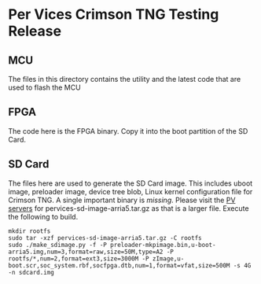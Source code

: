 Per Vices Crimson TNG Testing Release
==========================

## MCU
The files in this directory contains the utility and the latest code that
are used to flash the MCU

## FPGA
The code here is the FPGA binary. Copy it into the boot partition of the
SD Card.

## SD Card
The files here are used to generate the SD Card image. This includes uboot image,
preloader image, device tree blob, Linux kernel configuration file for Crimson TNG. A single important binary is _missing_.
Please visit the [PV servers]() for pervices-sd-image-arria5.tar.gz
as that is a larger file. Execute the following to build.
```
mkdir rootfs
sudo tar -xzf pervices-sd-image-arria5.tar.gz -C rootfs
sudo ./make_sdimage.py -f -P preloader-mkpimage.bin,u-boot-arria5.img,num=3,format=raw,size=50M,type=A2 -P rootfs/*,num=2,format=ext3,size=3000M -P zImage,u-boot.scr,soc_system.rbf,socfpga.dtb,num=1,format=vfat,size=500M -s 4G -n sdcard.img
```
